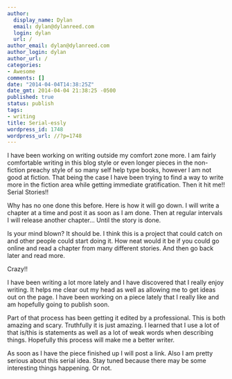 ```yaml
---
author:
  display_name: Dylan
  email: dylan@dylanreed.com
  login: dylan
  url: /
author_email: dylan@dylanreed.com
author_login: dylan
author_url: /
categories:
- Awesome
comments: []
date: "2014-04-04T14:38:25Z"
date_gmt: 2014-04-04 21:38:25 -0500
published: true
status: publish
tags:
- writing
title: Serial-essly
wordpress_id: 1748
wordpress_url: //?p=1748
---
```


I have been working on writing outside my comfort zone more. I am fairly comfortable writing in this blog style or even longer pieces in the non-fiction preachy style of so many self help type books, however I am not good at fiction. That being the case I have been trying to find a way to write more in the fiction area while getting immediate gratification. Then it hit me!! Serial Stories!!

Why has no one done this before. Here is how it will go down. I will write a chapter at a time and post it as soon as I am done. Then at regular intervals I will release another chapter... Until the story is done.

Is your mind blown? It should be. I think this is a project that could catch on and other people could start doing it. How neat would it be if you could go online and read a chapter from many different stories. And then go back later and read more.

Crazy!!

I have been writing a lot more lately and I have discovered that I really enjoy writing. It helps me clear out my head as well as allowing me to get ideas out on the page. I have been working on a piece lately that I really like and am hopefully going to publish soon.

Part of that process has been getting it edited by a professional. This is both amazing and scary. Truthfully it is just amazing. I learned that I use a lot of that is/this is statements as well as a lot of weak words when describing things. Hopefully this process will make me a better writer.

As soon as I have the piece finished up I will post a link. Also I am pretty serious about this serial idea. Stay tuned because there may be some interesting things happening. Or not.
